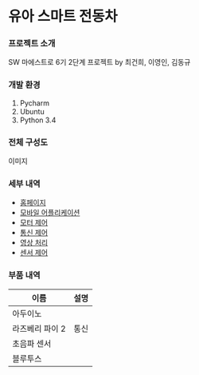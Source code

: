 # 유아 스마트 전동차
### 프로젝트 소개
SW 마에스트로 6기 2단계 프로젝트 by 최건희, 이영인, 김동규

### 개발 환경
1. Pycharm
2. Ubuntu
3. Python 3.4

### 전체 구성도
이미지

### 세부 내역
- [홈페이지](https://github.com/somacar/somacar/tree/master/homepage)
- [모바일 어플리케이션](https://github.com/somacar/somacar/tree/master/mobile_app)
- [모터 제어](https://github.com/somacar/somacar/tree/master/motor_control)
- [통신 제어](https://github.com/somacar/somacar/tree/master/communication_control)
- [영상 처리](https://github.com/somacar/somacar/tree/master/image_processing)
- [센서 제어](https://github.com/somacar/somacar/tree/master/sensor_control)

### 부품 내역
|이름|설명|
| ------------- |:-------------:|
|아두이노||
|라즈베리 파이 2|통신|
|초음파 센서||
|블루투스||
